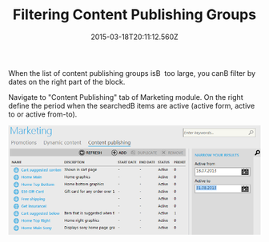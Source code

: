 ﻿---
title: Filtering Content Publishing Groups
description: Filtering Content Publishing Groups
layout: docs
date: 2015-03-18T20:11:12.560Z
priority: 4
---
When the list of content publishing groups isВ  too large, you canВ filter by dates on the right part of the block.

Navigate to "Content Publishing" tab of Marketing module. On the right define the period when the searchedВ items are active (active form, active to or active from-to).

<img src="../../../../assets/images/docs/005-filtering-content-publishing.PNG" />
